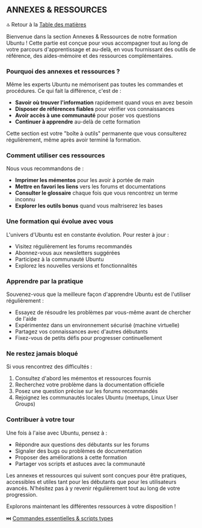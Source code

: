 ## ANNEXES & RESSOURCES

🔝 Retour à la [Table des matières](#table-des-matières)

Bienvenue dans la section Annexes & Ressources de notre formation Ubuntu ! Cette partie est conçue pour vous accompagner tout au long de votre parcours d'apprentissage et au-delà, en vous fournissant des outils de référence, des aides-mémoire et des ressources complémentaires.

### Pourquoi des annexes et ressources ?

Même les experts Ubuntu ne mémorisent pas toutes les commandes et procédures. Ce qui fait la différence, c'est de :
- **Savoir où trouver l'information** rapidement quand vous en avez besoin
- **Disposer de références fiables** pour vérifier vos connaissances
- **Avoir accès à une communauté** pour poser vos questions
- **Continuer à apprendre** au-delà de cette formation

Cette section est votre "boîte à outils" permanente que vous consulterez régulièrement, même après avoir terminé la formation.

### Comment utiliser ces ressources

Nous vous recommandons de :
- **Imprimer les mémentos** pour les avoir à portée de main
- **Mettre en favori les liens** vers les forums et documentations
- **Consulter le glossaire** chaque fois que vous rencontrez un terme inconnu
- **Explorer les outils bonus** quand vous maîtriserez les bases

### Une formation qui évolue avec vous

L'univers d'Ubuntu est en constante évolution. Pour rester à jour :
- Visitez régulièrement les forums recommandés
- Abonnez-vous aux newsletters suggérées
- Participez à la communauté Ubuntu
- Explorez les nouvelles versions et fonctionnalités

### Apprendre par la pratique

Souvenez-vous que la meilleure façon d'apprendre Ubuntu est de l'utiliser régulièrement :
- Essayez de résoudre les problèmes par vous-même avant de chercher de l'aide
- Expérimentez dans un environnement sécurisé (machine virtuelle)
- Partagez vos connaissances avec d'autres débutants
- Fixez-vous de petits défis pour progresser continuellement

### Ne restez jamais bloqué

Si vous rencontrez des difficultés :
1. Consultez d'abord les mémentos et ressources fournis
2. Recherchez votre problème dans la documentation officielle
3. Posez une question précise sur les forums recommandés
4. Rejoignez les communautés locales Ubuntu (meetups, Linux User Groups)

### Contribuer à votre tour

Une fois à l'aise avec Ubuntu, pensez à :
- Répondre aux questions des débutants sur les forums
- Signaler des bugs ou problèmes de documentation
- Proposer des améliorations à cette formation
- Partager vos scripts et astuces avec la communauté

Les annexes et ressources qui suivent sont conçues pour être pratiques, accessibles et utiles tant pour les débutants que pour les utilisateurs avancés. N'hésitez pas à y revenir régulièrement tout au long de votre progression.

Explorons maintenant les différentes ressources à votre disposition !

⏭️ [Commandes essentielles & scripts types](/annexes/commandes-essentielles.md)
